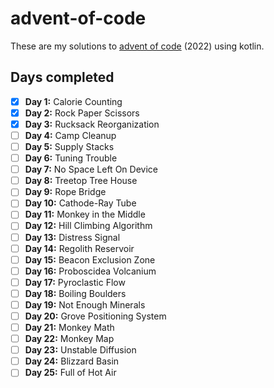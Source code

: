 # advent-of-code

These are my solutions to [advent of code](https://adventofcode.com) (2022) using kotlin.  

## Days completed
- [x] **Day 1:** Calorie Counting 
- [x] **Day 2:** Rock Paper Scissors
- [x] **Day 3:** Rucksack Reorganization
- [ ] **Day 4:** Camp Cleanup
- [ ] **Day 5:** Supply Stacks
- [ ] **Day 6:** Tuning Trouble
- [ ] **Day 7:** No Space Left On Device
- [ ] **Day 8:** Treetop Tree House
- [ ] **Day 9:** Rope Bridge
- [ ] **Day 10:** Cathode-Ray Tube
- [ ] **Day 11:** Monkey in the Middle
- [ ] **Day 12:** Hill Climbing Algorithm
- [ ] **Day 13:** Distress Signal
- [ ] **Day 14:** Regolith Reservoir
- [ ] **Day 15:** Beacon Exclusion Zone
- [ ] **Day 16:** Proboscidea Volcanium
- [ ] **Day 17:** Pyroclastic Flow
- [ ] **Day 18:** Boiling Boulders
- [ ] **Day 19:** Not Enough Minerals
- [ ] **Day 20:** Grove Positioning System
- [ ] **Day 21:** Monkey Math
- [ ] **Day 22:** Monkey Map
- [ ] **Day 23:** Unstable Diffusion
- [ ] **Day 24:** Blizzard Basin
- [ ] **Day 25:** Full of Hot Air 
